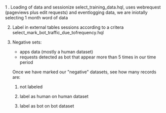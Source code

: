 1 . Loading of data and sessionize 
        select_training_data.hql, uses webrequest (pageviews plus edit requests) and  eventlogging data, we are iniotally selecting 1 month word of data 


2. Label in external tables sessions according to a critera
    select_mark_bot_traffic_due_tofrequency.hql


3. Negative sets:
    - apps data (mostly a human dataset)
    - requests detected as bot that appear more than 5 times in our time period

    Once we have marked our "negative" datasets, see how many records are: 
    
    1) not labeled 
    
    2) label as human on human dataset 
                
    3) label as bot on bot dataset
